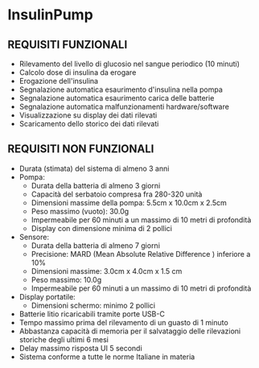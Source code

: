 # InsulinPump

## REQUISITI FUNZIONALI

* Rilevamento del livello di glucosio nel sangue periodico (10 minuti)
* Calcolo dose di insulina da erogare
* Erogazione dell'insulina
* Segnalazione automatica esaurimento d'insulina nella pompa
* Segnalazione automatica esaurimento carica delle batterie
* Segnalazione automatica malfunzionamenti hardware/software
* Visualizzazione su display dei dati rilevati
* Scaricamento dello storico dei dati rilevati


## REQUISITI NON FUNZIONALI

* Durata (stimata) del sistema di almeno 3 anni
* Pompa: 
    * Durata della batteria di almeno 3 giorni
    * Capacità del serbatoio compresa fra 280-320 unità
    * Dimensioni massime della pompa: 5.5cm x 10.0cm x 2.5cm
    * Peso massimo (vuoto): 30.0g
    * Impermeabile per 60 minuti a un massimo di 10 metri di profondità
    * Display con dimensione minima di 2 pollici
* Sensore:
    * Durata della batteria di almeno 7 giorni
    * Precisione: MARD (Mean Absolute Relative Difference ) inferiore a 10%
    * Dimensioni massime: 3.0cm x 4.0cm x 1.5 cm
    * Peso massimo: 10.0g
    * Impermeabile per 60 minuti a un massimo di 10 metri di profondità
* Display portatile:
    * Dimensioni schermo: minimo 2 pollici
* Batterie litio ricaricabili tramite porte USB-C
* Tempo massimo prima del rilevamento di un guasto di 1 minuto
* Abbastanza capacità di memoria per il salvataggio delle rilevazioni storiche degli ultimi 6 mesi
* Delay massimo risposta UI 5 secondi
* Sistema conforme a tutte le norme Italiane in materia
